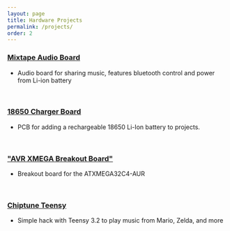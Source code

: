 ```yaml
---
layout: page
title: Hardware Projects
permalink: /projects/
order: 2
---
```


### [Mixtape Audio Board](https://bkeegs.github.io/hardware_projects/2017/02/05/audio-board.html)

* Audio board for sharing music, features bluetooth control and power from Li-ion battery

<br>

### [18650 Charger Board](https://bkeegs.github.io/hardware_projects/2017/02/05/li-ion-charger.html)

* PCB for adding a rechargeable 18650 Li-Ion battery to projects.

<br>

### ["AVR XMEGA Breakout Board"](https://bkeegs.github.io/hardware_projects/2017/02/06/atxmega-breakout.html)

* Breakout board for the ATXMEGA32C4-AUR

<br>

### [Chiptune Teensy](https://bkeegs.github.io/hardware_projects/2017/02/07/chiptune-teensy.html)

* Simple hack with Teensy 3.2 to play music from Mario, Zelda, and more
